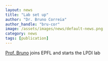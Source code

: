```yaml
---
layout: news
title: "Lab set up"
author: "Dr. Bruno Correia"
author_handle: "bru-cor"
image: /assets/images/news/default-news.png
category: news
tags: [publication]
---
```

[Prof. Bruno][1] joins EPFL and starts the LPDI lab

[1]: /team/bruno-correia

